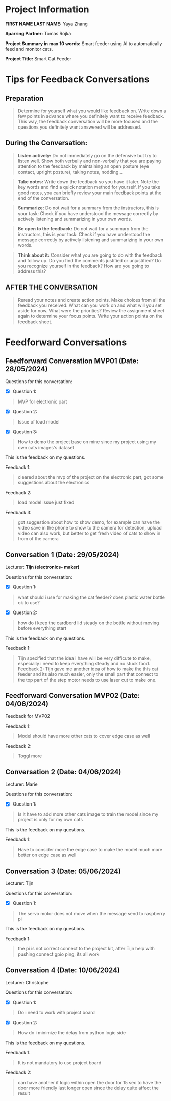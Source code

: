 # Project Information

**FIRST NAME LAST NAME:** Yaya Zhang

**Sparring Partner:** Tomas Rojka

**Project Summary in max 10 words:** Smart feeder using AI to automatically feed and monitor cats.

**Project Title:** Smart Cat Feeder

# Tips for Feedback Conversations

## Preparation

> Determine for yourself what you would like feedback on. Write down a few points in advance where you definitely want to receive feedback. This way, the feedback conversation will be more focused and the questions you definitely want answered will be addressed.

## During the Conversation:

> **Listen actively:** Do not immediately go on the defensive but try to listen well. Show both verbally and non-verbally that you are paying attention to the feedback by maintaining an open posture (eye contact, upright posture), taking notes, nodding...

> **Take notes:** Write down the feedback so you have it later. Note the key words and find a quick notation method for yourself. If you take good notes, you can briefly review your main feedback points at the end of the conversation.

> **Summarize:** Do not wait for a summary from the instructors, this is your task: Check if you have understood the message correctly by actively listening and summarizing in your own words.

> **Be open to the feedback:** Do not wait for a summary from the instructors, this is your task: Check if you have understood the message correctly by actively listening and summarizing in your own words.

> **Think about it:** Consider what you are going to do with the feedback and follow up. Do you find the comments justified or unjustified? Do you recognize yourself in the feedback? How are you going to address this?

## AFTER THE CONVERSATION

> Reread your notes and create action points. Make choices from all the feedback you received: What can you work on and what will you set aside for now. What were the priorities? Review the assignment sheet again to determine your focus points. Write your action points on the feedback sheet.

# Feedforward Conversations

## Feedforward Conversation MVP01 (Date: 28/05/2024)

Questions for this conversation:

- [x] Question 1: 
> MVP for electronic part
- [x] Question 2:
> Issue of load model
- [x] Question 3:
> How to demo the project base on mine since my project using my own cats images's dataset

This is the feedback on my questions.

Feedback 1: 
  > cleared about the mvp of the project on the electronic part, got some suggestions about the electronics

Feedback 2:
  > load model issue just fixed

Feedback 3:
  > got suggestion about how to show demo, for example can have the video save in the phone to show to the camera for detection, upload video can also work, but better to get fresh video of cats to show in from of the camera

## Conversation 1 (Date: 29/05/2024)
Lecturer:  **Tijn (electronics- maker)** 

Questions for this conversation:

- [x] Question 1: 
> what should i use for making the cat feeder? does plastic water bottle ok to use? 
- [x] Question 2:
> how do i keep the cardbord lid steady on the bottle without moving before everything start

This is the feedback on my questions.

Feedback 1: 
> Tijn specified that the idea i have will be very difficute to make, especially i need to keep everything steady and no stuck food.
Feedback 2:
> Tijn gave me another idea of how to make the this cat feeder and its also much easier, only the small part that connect to the top part of the step motor needs to use laser cut to make one. 

## Feedforward Conversation MVP02 (Date: 04/06/2024)

Feedback for MVP02

Feedback 1: 
  > Model should have more other cats to cover edge case as well

Feedback 2:
  > Toggl more



## Conversation 2 (Date: 04/06/2024)

Lecturer: Marie

Questions for this conversation:

- [x] Question 1: 
> Is it have to add more other cats image to train the model since my project is only for my own cats

This is the feedback on my questions.

Feedback 1: 
  > Have to consider more the edge case to make the model much more better on edge case as well


## Conversation 3 (Date: 05/06/2024)

Lecturer: Tijn

Questions for this conversation:

- [x] Question 1: 
> The servo motor does not move when the message send to raspberry pi

This is the feedback on my questions.

Feedback 1: 
  > the pi is not correct connect to the project kit, after Tijn help with pushing connect gpio ping, its all work

## Conversation 4 (Date: 10/06/2024)

Lecturer: Christophe

Questions for this conversation:

- [x] Question 1: 
> Do i need to work with project board

- [x] Question 2: 
> How do i minimize the delay from python logic side

This is the feedback on my questions.

Feedback 1: 
  > It is not mandatory to use project board

Feedback 2:
> can have another if logic within open the door for 15 sec to have the door more friendly last longer open since the delay quite affect the result
